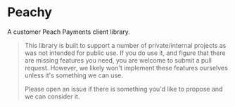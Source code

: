 # Peachy

A customer Peach Payments client library.

> This library is built to support a number of private/internal projects as was not intended for public use. If you do use it, and figure that there are missing features you need, you are welcome to submit a pull request. However, we likely won't implement these features ourselves unless it's something we can use.
> 
> Please open an issue if there is something you'd like to propose and we can consider it.

